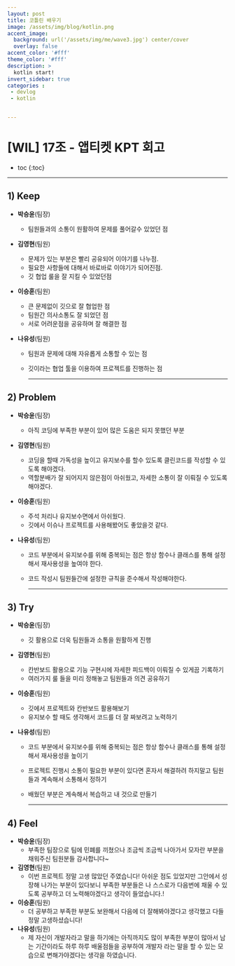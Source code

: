 ```yaml
---
layout: post
title: 코틀린 배우기
image: /assets/img/blog/kotlin.png
accent_image: 
  background: url('/assets/img/me/wave3.jpg') center/cover
  overlay: false
accent_color: '#fff'
theme_color: '#fff'
description: >
  kotlin start!
invert_sidebar: true
categories :
 - devlog	
 - kotlin


---
```


# [WIL] 17조 - 앱티켓 KPT 회고

* toc
{:toc}
---

## **1) Keep**

- **박승윤**(팀장)
	
	- 팀원들과의 소통이 원활하여 문제를 풀어갈수 있었던 점
- **김영현**(팀원)
	
	- 문제가 있는 부분은 빨리 공유되어 이야기를 나누점.
	- 필요한 사항들에 대해서 바로바로 이야기가 되어진점.
	- 깃 협업 룰을 잘 지킬 수 있었던점
- **이승훈**(팀원)
	
	- 큰 문제없이 깃으로 잘 협업한 점
	- 팀원간 의사소통도 잘 되었던 점
	- 서로 어려운점을 공유하며 잘 해결한 점
- **나유성**(팀원)
	
	- 팀원과 문제에 대해 자유롭게 소통할 수 있는 점
  - 깃이라는 협업 툴을 이용하여 프로젝트를 진행하는 점
    
    ------
  
## **2) Problem**

- **박승윤**(팀장)
	
	- 아직 코딩에 부족한 부분이 있어 많은 도움은 되지 못했던 부분
- **김영현**(팀원)
	
	- 코딩을 할때 가독성을 높이고 유지보수를 할수 있도록 클린코드를 작성할 수 있도록 해야겠다.
	- 역할분배가 잘 되어지지 않은점이 아쉬웠고, 자세한 소통이 잘 이뤄질 수 있도록 해야겠다.
- **이승훈**(팀원)
	
	- 주석 처리나 유지보수면에서 아쉬웠다.
	- 깃에서 이슈나 프로젝트를 사용해봤어도 좋았을것 같다.
- **나유성**(팀원)
	
	- 코드 부분에서 유지보수를 위해 중복되는 점은 항상 함수나 클래스를 통해 설정해서 재사용성을 높여야 한다.
  - 코드 작성시 팀원들간에 설정한 규칙을 준수해서 작성해야한다.
    
    ------
  
## **3) Try**

- **박승윤**(팀장)
	
	- 깃 활용으로 더욱 팀원들과 소통을 원활하게 진행
- **김영현**(팀원)
	
	- 칸반보드 활용으로 기능 구현시에 자세한 피드백이 이뤄질 수 있게끔 기록하기
	- 여러가지 룰 들을 미리 정해놓고 팀원들과 의견 공유하기
- **이승훈**(팀원)
	
	- 깃에서 프로젝트와 칸반보드 활용해보기
	- 유지보수 할 때도 생각해서 코드를 더 잘 짜보려고 노력하기
- **나유성**(팀원)
	
	- 코드 부분에서 유지보수를 위해 중복되는 점은 항상 함수나 클래스를 통해 설정해서 재사용성을 높이기
	- 프로젝트 진행시 소통이 필요한 부분이 있다면 혼자서 해결하려 하지말고 팀원들과 계속해서 소통해서 정하기
  - 배웠던 부분은 계속해서 복습하고 내 것으로 만들기
    
    ------
  
## **4) Feel**

- **박승윤**(팀장)
	- 부족한 팀장으로 팀에 민폐를 끼쳤으나 조금씩 조금씩 나아가서 모자란 부분을 채워주신 팀원분들 감사합니다~
- **김영현**(팀원)
	- 이번 프로젝트 정말 고생 많았던 주였습니다! 아쉬운 점도 있었지만 그안에서 성장해 나가는 부분이 있다보니 부족한 부분들은 나 스스로가  다음번에 채울 수 있도록 공부하고 더 노력해야겠다고 생각이 들었습니다.!
- **이승훈**(팀원)
	- 더 공부하고 부족한 부분도 보완해서 다음에 더 잘해봐야겠다고 생각했고 다들 정말 고생하셨습니다!
- **나유성**(팀원)
	- 제 자신이 개발자라고 말을 하기에는 아직까지도 많이 부족한 부분이 많아서 남는 기간이라도 하루 하루 배울점들을 공부하여 개발자 라는 말을 할 수 있는 모습으로 변해가야겠다는 생각을 하였습니다.
